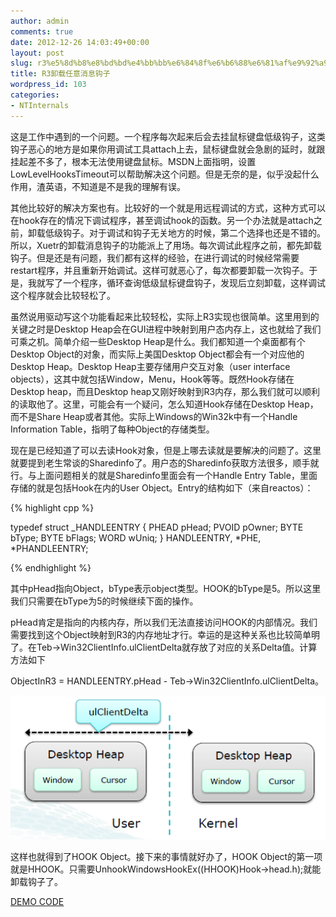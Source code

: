 ```yaml
---
author: admin
comments: true
date: 2012-12-26 14:03:49+00:00
layout: post
slug: r3%e5%8d%b8%e8%bd%bd%e4%bb%bb%e6%84%8f%e6%b6%88%e6%81%af%e9%92%a9%e5%ad%90
title: R3卸载任意消息钩子
wordpress_id: 103
categories:
- NTInternals
---
```


这是工作中遇到的一个问题。一个程序每次起来后会去挂鼠标键盘低级钩子，这类钩子恶心的地方是如果你用调试工具attach上去，鼠标键盘就会急剧的延时，就跟挂起差不多了，根本无法使用键盘鼠标。MSDN上面指明，设置LowLevelHooksTimeout可以帮助解决这个问题。但是无奈的是，似乎没起什么作用，渣英语，不知道是不是我的理解有误。

其他比较好的解决方案也有。比较好的一个就是用远程调试的方式，这种方式可以在hook存在的情况下调试程序，甚至调试hook的函数。另一个办法就是attach之前，卸载低级钩子。对于调试和钩子无关地方的时候，第二个选择也还是不错的。所以，Xuetr的卸载消息钩子的功能派上了用场。每次调试此程序之前，都先卸载钩子。但是还是有问题，我们都有这样的经验，在进行调试的时候经常需要restart程序，并且重新开始调试。这样可就恶心了，每次都要卸载一次钩子。于是，我就写了一个程序，循环查询低级鼠标键盘钩子，发现后立刻卸载，这样调试这个程序就会比较轻松了。

虽然说用驱动写这个功能看起来比较轻松，实际上R3实现也很简单。这里用到的关键之时是Desktop Heap会在GUI进程中映射到用户态内存上，这也就给了我们可乘之机。简单介绍一些Desktop Heap是什么。我们都知道一个桌面都有个Desktop Object的对象，而实际上美国Desktop Object都会有一个对应他的Desktop Heap。Desktop Heap主要存储用户交互对象（user interface objects），这其中就包括Window，Menu，Hook等等。既然Hook存储在Desktop heap，而且Desktop heap又刚好映射到R3内存，那么我们就可以顺利的读取他了。这里，可能会有一个疑问，怎么知道Hook存储在Desktop Heap，而不是Share Heap或者其他。实际上Windows的Win32k中有一个Handle Information Table，指明了每种Object的存储类型。

现在是已经知道了可以去读Hook对象，但是上哪去读就是要解决的问题了。这里就要提到老生常谈的Sharedinfo了。用户态的Sharedinfo获取方法很多，顺手就行。与上面问题相关的就是Sharedinfo里面会有一个Handle Entry Table，里面存储的就是包括Hook在内的User Object。Entry的结构如下（来自reactos）：


{% highlight cpp %}

typedef struct _HANDLEENTRY
{
PHEAD pHead;
PVOID pOwner;
BYTE bType;
BYTE bFlags;
WORD wUniq;
} HANDLEENTRY, *PHE, *PHANDLEENTRY;

 {% endhighlight %}

其中pHead指向Object，bType表示object类型。HOOK的bType是5。所以这里我们只需要在bType为5的时候继续下面的操作。

pHead肯定是指向的内核内存，所以我们无法直接访问HOOK的内部情况。我们需要找到这个Object映射到R3的内存地址才行。幸运的是这种关系也比较简单明了。在Teb->Win32ClientInfo.ulClientDelta就存放了对应的关系Delta值。计算方法如下

ObjectInR3 = HANDLEENTRY.pHead - Teb->Win32ClientInfo.ulClientDelta。

[![20121226220202](/uploads/2012/12/20121226220202.png)](/uploads/2012/12/20121226220202.png)

这样也就得到了HOOK Object。接下来的事情就好办了，HOOK Object的第一项就是HHOOK。只需要UnhookWindowsHookEx((HHOOK)Hook->head.h);就能卸载钩子了。

[DEMO CODE](http://0cch.net/wordpress/?attachment_id=104)
